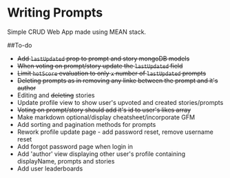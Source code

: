 # Writing Prompts

Simple CRUD Web App made using MEAN stack.

##To-do

* ~~Add ```lastUpdated``` prop to prompt and story mongoDB models~~
* ~~When voting on prompt/story update the ```lastUpdated``` field~~
* ~~Limit ```hotScore``` evaluation to only ```x``` number of ```lastUpdated``` prompts~~
* ~~Deleting prompts as in removing any linke between the prompt and it's author~~
* Editing and ~~deleting~~ stories
* Update profile view to show user's upvoted and created stories/prompts
* ~~Voting on prompt/story should add it's id to user's likes array~~
* Make markdown optional/display cheatsheet/incorporate GFM
* Add sorting and pagination methods for prompts
* Rework profile update page - add password reset, remove username reset
* Add forgot password page when login in
* Add 'author' view displaying other user's profile containing displayName, prompts and stories
* Add user leaderboards
